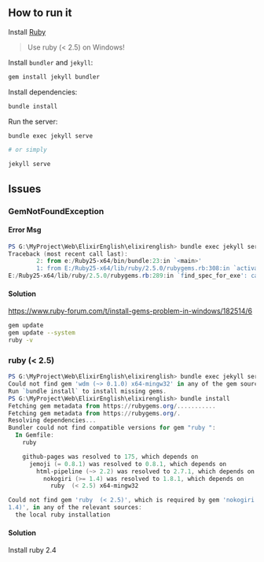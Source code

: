 ## How to run it

Install [Ruby](https://rubyinstaller.org/downloads/)
> Use ruby (< 2.5) on Windows!

Install `bundler` and `jekyll`:

``` sh
gem install jekyll bundler
```

Install dependencies:

``` sh
bundle install
```

Run the server:

``` sh
bundle exec jekyll serve

# or simply

jekyll serve
```

## Issues

### GemNotFoundException

#### Error Msg

``` powershell
PS G:\MyProject\Web\ElixirEnglish\elixirenglish> bundle exec jekyll serve
Traceback (most recent call last):
        2: from e:/Ruby25-x64/bin/bundle:23:in `<main>'
        1: from E:/Ruby25-x64/lib/ruby/2.5.0/rubygems.rb:308:in `activate_bin_path'
E:/Ruby25-x64/lib/ruby/2.5.0/rubygems.rb:289:in `find_spec_for_exe': can't find gem bundler (>= 0.a) with executable bundle (Gem::GemNotFoundException)
```

#### Solution

https://www.ruby-forum.com/t/install-gems-problem-in-windows/182514/6

``` sh
gem update
gem update --system
ruby -v
```

### ruby (< 2.5)

``` powershell
PS G:\MyProject\Web\ElixirEnglish\elixirenglish> bundle exec jekyll serve
Could not find gem 'wdm (~> 0.1.0) x64-mingw32' in any of the gem sources listed in your Gemfile.
Run `bundle install` to install missing gems.
PS G:\MyProject\Web\ElixirEnglish\elixirenglish> bundle install
Fetching gem metadata from https://rubygems.org/...........
Fetching gem metadata from https://rubygems.org/.
Resolving dependencies...
Bundler could not find compatible versions for gem "ruby ":
  In Gemfile:
    ruby

    github-pages was resolved to 175, which depends on
      jemoji (= 0.8.1) was resolved to 0.8.1, which depends on
        html-pipeline (~> 2.2) was resolved to 2.7.1, which depends on
          nokogiri (>= 1.4) was resolved to 1.8.1, which depends on
            ruby  (< 2.5) x64-mingw32

Could not find gem 'ruby  (< 2.5)', which is required by gem 'nokogiri (>=
1.4)', in any of the relevant sources:
  the local ruby installation
```

#### Solution

Install ruby 2.4
